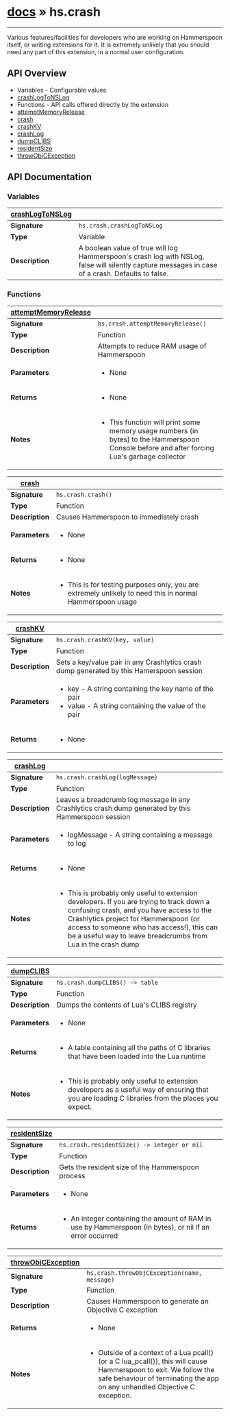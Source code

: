 # [docs](/hammerspoon/index.html) » hs.crash
---

Various features/facilities for developers who are working on Hammerspoon itself, or writing extensions for it. It is extremely unlikely that you should need any part of this extension, in a normal user configuration.

## API Overview
* Variables - Configurable values
 * [crashLogToNSLog](#crashLogToNSLog)
* Functions - API calls offered directly by the extension
 * [attemptMemoryRelease](#attemptMemoryRelease)
 * [crash](#crash)
 * [crashKV](#crashKV)
 * [crashLog](#crashLog)
 * [dumpCLIBS](#dumpCLIBS)
 * [residentSize](#residentSize)
 * [throwObjCException](#throwObjCException)

## API Documentation

### Variables

| [crashLogToNSLog](#crashLogToNSLog)         |                                                                                     |
| --------------------------------------------|-------------------------------------------------------------------------------------|
| **Signature**                               | `hs.crash.crashLogToNSLog`                                                                    |
| **Type**                                    | Variable                                                                     |
| **Description**                             | A boolean value of true will log Hammerspoon's crash log with NSLog, false will silently capture messages in case of a crash. Defaults to false.                                                                     |

### Functions

| [attemptMemoryRelease](#attemptMemoryRelease)         |                                                                                     |
| --------------------------------------------|-------------------------------------------------------------------------------------|
| **Signature**                               | `hs.crash.attemptMemoryRelease()`                                                                    |
| **Type**                                    | Function                                                                     |
| **Description**                             | Attempts to reduce RAM usage of Hammerspoon                                                                     |
| **Parameters**                              | <ul><li>None</li></ul> |
| **Returns**                                 | <ul><li>None</li></ul>          |
| **Notes**                                   | <ul><li>This function will print some memory usage numbers (in bytes) to the Hammerspoon Console before and after forcing Lua's garbage collector</li></ul>                |

| [crash](#crash)         |                                                                                     |
| --------------------------------------------|-------------------------------------------------------------------------------------|
| **Signature**                               | `hs.crash.crash()`                                                                    |
| **Type**                                    | Function                                                                     |
| **Description**                             | Causes Hammerspoon to immediately crash                                                                     |
| **Parameters**                              | <ul><li>None</li></ul> |
| **Returns**                                 | <ul><li>None</li></ul>          |
| **Notes**                                   | <ul><li>This is for testing purposes only, you are extremely unlikely to need this in normal Hammerspoon usage</li></ul>                |

| [crashKV](#crashKV)         |                                                                                     |
| --------------------------------------------|-------------------------------------------------------------------------------------|
| **Signature**                               | `hs.crash.crashKV(key, value)`                                                                    |
| **Type**                                    | Function                                                                     |
| **Description**                             | Sets a key/value pair in any Crashlytics crash dump generated by this Hamerspoon session                                                                     |
| **Parameters**                              | <ul><li>key - A string containing the key name of the pair</li><li>value - A string containing the value of the pair</li></ul> |
| **Returns**                                 | <ul><li>None</li></ul>          |

| [crashLog](#crashLog)         |                                                                                     |
| --------------------------------------------|-------------------------------------------------------------------------------------|
| **Signature**                               | `hs.crash.crashLog(logMessage)`                                                                    |
| **Type**                                    | Function                                                                     |
| **Description**                             | Leaves a breadcrumb log message in any Crashlytics crash dump generated by this Hammerspoon session                                                                     |
| **Parameters**                              | <ul><li>logMessage - A string containing a message to log</li></ul> |
| **Returns**                                 | <ul><li>None</li></ul>          |
| **Notes**                                   | <ul><li>This is probably only useful to extension developers. If you are trying to track down a confusing crash, and you have access to the Crashlytics project for Hammerspoon (or access to someone who has access!), this can be a useful way to leave breadcrumbs from Lua in the crash dump</li></ul>                |

| [dumpCLIBS](#dumpCLIBS)         |                                                                                     |
| --------------------------------------------|-------------------------------------------------------------------------------------|
| **Signature**                               | `hs.crash.dumpCLIBS() -> table`                                                                    |
| **Type**                                    | Function                                                                     |
| **Description**                             | Dumps the contents of Lua's CLIBS registry                                                                     |
| **Parameters**                              | <ul><li>None</li></ul> |
| **Returns**                                 | <ul><li>A table containing all the paths of C libraries that have been loaded into the Lua runtime</li></ul>          |
| **Notes**                                   | <ul><li>This is probably only useful to extension developers as a useful way of ensuring that you are loading C libraries from the places you expect.</li></ul>                |

| [residentSize](#residentSize)         |                                                                                     |
| --------------------------------------------|-------------------------------------------------------------------------------------|
| **Signature**                               | `hs.crash.residentSize() -> integer or nil`                                                                    |
| **Type**                                    | Function                                                                     |
| **Description**                             | Gets the resident size of the Hammerspoon process                                                                     |
| **Parameters**                              | <ul><li>None</li></ul> |
| **Returns**                                 | <ul><li>An integer containing the amount of RAM in use by Hammerspoon (in bytes), or nil if an error occurred</li></ul>          |

| [throwObjCException](#throwObjCException)         |                                                                                     |
| --------------------------------------------|-------------------------------------------------------------------------------------|
| **Signature**                               | `hs.crash.throwObjCException(name, message)`                                                                    |
| **Type**                                    | Function                                                                     |
| **Description**                             | Causes Hammerspoon to generate an Objective C exception                                                                     |
| **Returns**                                 | <ul><li>None</li></ul>          |
| **Notes**                                   | <ul><li>Outside of a context of a Lua pcall() (or a C lua_pcall()), this will cause Hammerspoon to exit. We follow the safe behaviour of terminating the app on any unhandled Objective C exception.</li></ul>                |

